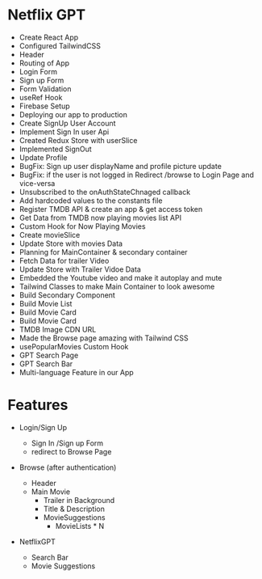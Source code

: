 # Netflix GPT

- Create React App
- Configured TailwindCSS
- Header
- Routing of App
- Login Form
- Sign up Form
- Form Validation
- useRef Hook
- Firebase Setup
- Deploying our app to production
- Create SignUp User Account
- Implement Sign In user Api
- Created Redux Store with userSlice
- Implemented SignOut
- Update Profile
- BugFix: Sign up user displayName and profile picture update
- BugFix: if the user is not logged in Redirect /browse to Login Page and vice-versa
- Unsubscribed to the onAuthStateChnaged callback
- Add hardcoded values to the constants file
- Register TMDB API & create an app & get access token
- Get Data from TMDB now playing movies list API
- Custom Hook for Now Playing Movies
- Create movieSlice
- Update Store with movies Data
- Planning for MainContainer & secondary container
- Fetch Data for trailer Video
- Update Store with Trailer Vidoe Data
- Embedded the Youtube video and make it autoplay and mute
- Tailwind Classes to make Main Container to look awesome
- Build Secondary Component
- Build Movie List
- Build Movie Card
- Build Movie Card
- TMDB Image CDN URL
- Made the Browse page amazing with Tailwind CSS
- usePopularMovies Custom Hook
- GPT Search Page
- GPT Search Bar
- Multi-language Feature in our App

# Features

- Login/Sign Up

  - Sign In /Sign up Form
  - redirect to Browse Page

- Browse (after authentication)

  - Header
  - Main Movie
    - Trailer in Background
    - Title & Description
    - MovieSuggestions
      - MovieLists \* N

- NetflixGPT
  - Search Bar
  - Movie Suggestions
